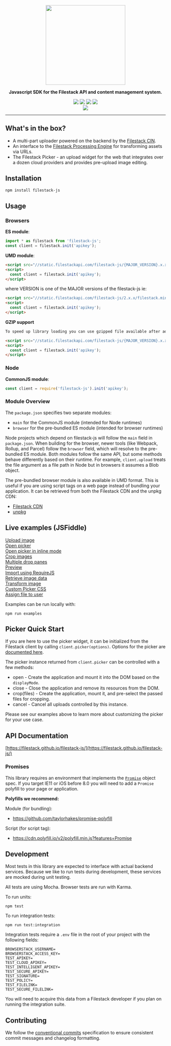<p align="center">
  <a href="https://www.filestack.com"><img src="https://static.filestackapi.com/filestack-js.svg?refresh" align="center" width="250" /></a>  
</p>
<p align="center">
  <strong>Javascript SDK for the Filestack API and content management system.</strong>
</p>
<p align="center">
  <a href="https://npmjs.com/package/filestack-js"><img src="https://img.shields.io/npm/v/filestack-js.svg" /></a>
  <a href="https://static.filestackapi.com/filestack-js/1.x.x/filestack.min.js"><img src="https://img.badgesize.io/https://static.filestackapi.com/filestack-js/1.x.x/filestack.min.js?compression=gzip&color=green" /></a>
  <a href="https://static.filestackapi.com/filestack-js/1.x.x/filestack.min.js"><img src="https://img.badgesize.io/https://static.filestackapi.com/filestack-js/1.x.x/filestack.min.js?color=green" /></a>
  <img src="https://img.shields.io/badge/module%20formats-umd%2C%20esm%2C%20cjs-green.svg" />
  <br/>
  <img src="https://badges.herokuapp.com/browsers?labels=none&googlechrome=latest&firefox=latest&microsoftedge=latest&iexplore=11&safari=latest&iphone=latest" />
</p>
<hr/>

## What's in the box?

* A multi-part uploader powered on the backend by the [Filestack CIN](https://www.filestack.com/products/content-ingestion-network).
* An interface to the [Filestack Processing Engine](https://www.filestack.com/docs/image-transformations) for transforming assets via URLs.
* The Filestack Picker - an upload widget for the web that integrates over a dozen cloud providers and provides pre-upload image editing. 

## Installation

```sh
npm install filestack-js
```
## Usage

### Browsers

**ES module**:
```js
import * as filestack from 'filestack-js';
const client = filestack.init('apikey');
```

**UMD module**:
```HTML
<script src="//static.filestackapi.com/filestack-js/{MAJOR_VERSION}.x.x/filestack.min.js"></script>
<script>
  const client = filestack.init('apikey');
</script>
```

where VERSION is one of the MAJOR versions of the filestack-js ie: 
```HTML
<script src="//static.filestackapi.com/filestack-js/2.x.x/filestack.min.js"></script>
<script>
  const client = filestack.init('apikey');
</script>
```

**GZIP support**
```HTML
To speed up library loading you can use gzipped file available after adding gz before the file extension

<script src="//static.filestackapi.com/filestack-js/{MAJOR_VERSION}.x.x/filestack.min.gz.js"></script>
<script>
  const client = filestack.init('apikey');
</script>
```

### Node

**CommonJS module**:
```js
const client = require('filestack-js').init('apikey');
```

### Module Overview 

The `package.json` specifies two separate modules: 

* `main` for the CommonJS module (intended for Node runtimes)
* `browser` for the pre-bundled ES module (intended for browser runtimes)

Node projects which depend on filestack-js will follow the `main` field in `package.json`. When building for the browser, newer tools (like Webpack, Rollup, and Parcel) follow the `browser` field, which will resolve to the pre-bundled ES module. Both modules follow the same API, but some methods behave differently based on their runtime. For example, `client.upload` treats the file argument as a file path in Node but in browsers it assumes a Blob object.

The pre-bundled browser module is also available in UMD format. This is useful if you are using script tags on a web page instead of bundling your application. It can be retrieved from both the Filestack CDN and the unpkg CDN:

* [Filestack CDN](https://static.filestackapi.com/filestack-js/1.x.x/filestack.min.js)
* [unpkg](https://unpkg.com/filestack-js@1.x.x)

## Live examples (JSFiddle)

[Upload image](https://jsfiddle.net/gh/get/library/pure/filestack/filestack-js/tree/master/examples/upload)  
[Open picker](https://jsfiddle.net/gh/get/library/pure/filestack/filestack-js/tree/master/examples/picker)  
[Open picker in inline mode](https://jsfiddle.net/gh/get/library/pure/filestack/filestack-js/tree/master/examples/picker-inline)  
[Crop images](https://jsfiddle.net/gh/get/library/pure/filestack/filestack-js/tree/master/examples/crop)  
[Multiple drop panes](https://jsfiddle.net/gh/get/library/pure/filestack/filestack-js/tree/master/examples/multiple-drop-panes)  
[Preview](https://jsfiddle.net/gh/get/library/pure/filestack/filestack-js/tree/master/examples/preview)  
[Import using RequireJS](https://jsfiddle.net/gh/get/library/pure/filestack/filestack-js/tree/master/examples/requirejs)  
[Retrieve image data](https://jsfiddle.net/gh/get/library/pure/filestack/filestack-js/tree/master/examples/retrieve)  
[Transform image](https://jsfiddle.net/gh/get/library/pure/filestack/filestack-js/tree/master/examples/transform)  
[Custom Picker CSS](https://jsfiddle.net/gh/get/library/pure/filestack/filestack-js/tree/master/examples/customization)  
[Assign file to user](https://jsfiddle.net/gh/get/library/pure/filestack/filestack-js/tree/master/examples/assign-file-to-user)  

Examples can be run locally with: 
```
npm run examples
```

## Picker Quick Start

If you are here to use the picker widget, it can be initialized from the Filestack client by calling `client.picker(options)`. Options for the picker are [documented here](https://filestack.github.io/filestack-js/interfaces/pickeroptions.html).

The picker instance returned from `client.picker` can be controlled with a few methods:

* open - Create the application and mount it into the DOM based on the `displayMode`.
* close - Close the application and remove its resources from the DOM.
* crop(files) - Create the application, mount it, and pre-select the passed files for cropping.
* cancel - Cancel all uploads controlled by this instance.

Please see our examples above to learn more about customizing the picker for your use case.

## API Documentation

[https://filestack.github.io/filestack-js/](https://filestack.github.io/filestack-js/)

### Promises

This library requires an environment that implements the [`Promise`](https://developer.mozilla.org/en-US/docs/Web/JavaScript/Reference/Global_Objects/Promise) object spec. 
If you target IE11 or iOS before 8.0 you will need to add a `Promise` polyfill to your page or application.

**Polyfills we recommend:**

Module (for bundling):
* https://github.com/taylorhakes/promise-polyfill

Script (for script tag):
* https://cdn.polyfill.io/v2/polyfill.min.js?features=Promise

## Development

Most tests in this library are expected to interface with actual backend services. Because we like to run tests during development, these services are mocked 
during unit testing.

All tests are using Mocha. Browser tests are run with Karma.

To run units:

```
npm test
```

To run integration tests:

```
npm run test:integration
```

Integration tests require a `.env` file in the root of your project with the following fields:

```
BROWSERSTACK_USERNAME=
BROWSERSTACK_ACCESS_KEY=
TEST_APIKEY=
TEST_CLOUD_APIKEY=
TEST_INTELLIGENT_APIKEY=
TEST_SECURE_APIKEY=
TEST_SIGNATURE=
TEST_POLICY=
TEST_FILELINK=
TEST_SECURE_FILELINK=
```

You will need to acquire this data from a Filestack developer if you plan on running the integration suite.

## Contributing

We follow the [conventional commits](https://conventionalcommits.org/) specification to ensure consistent commit messages and changelog formatting.

